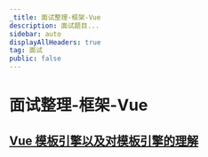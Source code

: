 ```yaml
---
_title: 面试整理-框架-Vue
description: 面试题目...
sidebar: auto
displayAllHeaders: true
tag: 面试
public: false
---
```


# 面试整理-框架-Vue

## [Vue 模板引擎以及对模板引擎的理解](01.template-engine.md)